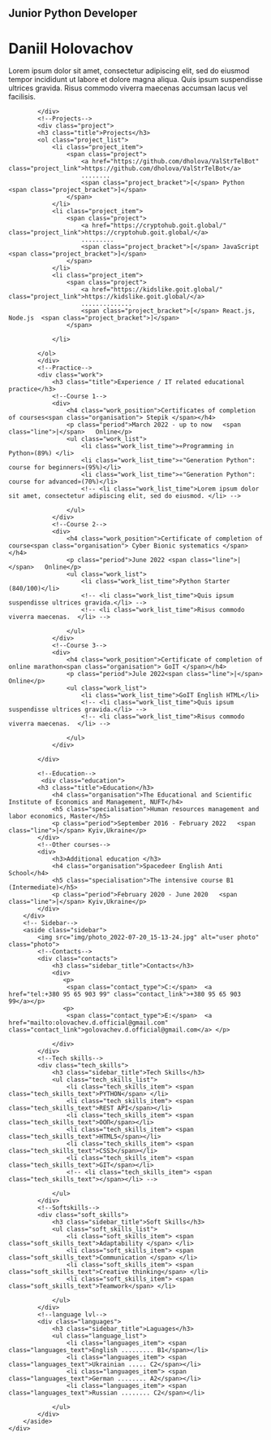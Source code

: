 <!DOCTYPE html>
<html lang="en">
<head>
    <meta charset="UTF-8">
    <meta http-equiv="X-UA-Compatible" content="IE=edge">
    <meta name="viewport" content="width=device-width, initial-scale=1.0">
    <link rel="preconnect" href="https://fonts.googleapis.com">
    <link rel="preconnect" href="https://fonts.gstatic.com" crossorigin>
    <link href="https://fonts.googleapis.com/css2?family=Noto+Sans:wght@400;700&display=swap" rel="stylesheet">
    <link rel="stylesheet" href="styles/styles.css">
    <title>resume</title>
</head>
<body>
    <!-- Main-->
    <div class="main">
        <!-- Main content-->
        <div class="main_content">
            <!--about user-->
            <div class="about">
            <h2 class="about_position">Junior Python Developer</h2>
            <h1 class="about_name">Daniil Holovachov</h1>
            <p class="about_description">Lorem ipsum dolor sit amet, consectetur 
            adipiscing elit, sed do eiusmod tempor incididunt
            ut labore et dolore magna aliqua. Quis ipsum suspendisse ultrices gravida. 
            Risus commodo viverra maecenas accumsan lacus vel facilisis. </p>
            
            </div>
            <!--Projects-->
            <div class="project">
            <h3 class="title">Projects</h3>
            <ol class="project_list">
                <li class="project_item">
                    <span class="project">
                        <a href="https://github.com/dholova/ValStrTelBot" class="project_link">https://github.com/dholova/ValStrTelBot</a>
                        ........
                        <span class="project_bracket">[</span> Python <span class="project_bracket">]</span>
                    </span>
                </li>
                <li class="project_item">
                    <span class="project">
                        <a href="https://cryptohub.goit.global/" class="project_link">https://cryptohub.goit.global/</a>
                        .........
                        <span class="project_bracket">[</span> JavaScript <span class="project_bracket">]</span>
                    </span>
                </li>
                <li class="project_item">
                    <span class="project">
                        <a href="https://kidslike.goit.global/" class="project_link">https://kidslike.goit.global/</a>
                        ..............
                        <span class="project_bracket">[</span> React.js, Node.js  <span class="project_bracket">]</span>
                    </span>
                    
                </li>

            </ol>
            </div>
            <!--Practice-->
            <div class="work">
                <h3 class="title">Experience / IT related educational practice</h3>
                <!--Course 1-->
                <div>
                    <h4 class="work_position">Certificates of completion of courses<span class="organisation"> Stepik </span></h4>
                    <p class="period">March 2022 - up to now   <span class="line">|</span>   Online</p>
                    <ul class="work_list">
                        <li class="work_list_time">«Programming in Python»(89%) </li>
                        <li class="work_list_time">«"Generation Python": course for beginners»(95%)</li>
                        <li class="work_list_time">«"Generation Python": course for advanced»(70%)</li>
                        <!-- <li class="work_list_time">Lorem ipsum dolor sit amet, consectetur adipiscing elit, sed do eiusmod. </li> -->

                    </ul>
                </div>
                <!--Course 2-->
                <div>
                    <h4 class="work_position">Certificate of completion of course<span class="organisation"> Cyber Bionic systematics </span></h4>
                    <p class="period">June 2022 <span class="line">|</span>   Online</p>
                    <ul class="work_list">
                        <li class="work_list_time">Python Starter (840/100)</li>
                        <!-- <li class="work_list_time">Quis ipsum suspendisse ultrices gravida.</li> -->
                        <!-- <li class="work_list_time">Risus commodo viverra maecenas.  </li> -->

                    </ul>
                </div>
                <!--Course 3-->
                <div>
                    <h4 class="work_position">Certificate of completion of online marathon<span class="organisation"> GoIT </span></h4>
                    <p class="period">Jule 2022<span class="line">|</span>   Online</p>
                    <ul class="work_list">
                        <li class="work_list_time">GoIT English HTML</li>
                        <!-- <li class="work_list_time">Quis ipsum suspendisse ultrices gravida.</li> -->
                        <!-- <li class="work_list_time">Risus commodo viverra maecenas.  </li> -->

                    </ul>
                </div>

            </div>
           
            <!--Education-->
             <div class="education">
            <h3 class="title">Education</h3>
                <h4 class="organisation">The Educational and Scientific Institute of Economics and Management, NUFT</h4>
                <h5 class="specialisation">Human resources management and labor economics, Master</h5>
                <p class="period">September 2016 - February 2022   <span class="line">|</span> Kyiv,Ukraine</p>
            </div>
            <!--Other courses-->
            <div>
                <h3>Additional education </h3>
                <h4 class="organisation">Spacedeer English Anti School</h4>
                <h5 class="specialisation">The intensive course B1 (Intermediate)</h5>
                <p class="period">February 2020 - June 2020   <span class="line">|</span> Kyiv,Ukraine</p>
            </div>
        </div>
        <!-- Sidebar-->
        <aside class="sidebar">
            <img src="img/photo_2022-07-20_15-13-24.jpg" alt="user photo" class="photo">
            <!--Contacts-->
            <div class="contacts">
                <h3 class="sidebar_title">Contacts</h3>
                <div>
                   <p>
                    <span class="contact_type">C:</span>  <a href="tel:+380 95 65 903 99" class="contact_link">+380 95 65 903 99</a></p>
                   <p>
                    <span class="contact_type">E:</span>  <a href="mailto:olovachev.d.official@gmail.com" class="contact_link">golovachev.d.official@gmail.com</a> </p> 
                   
                </div>
            </div>
            <!--Tech skills-->
            <div class="tech_skills">
                <h3 class="sidebar_title">Tech Skills</h3>
                <ul class="tech_skills_list">
                    <li class="tech_skills_item"> <span class="tech_skills_text">PYTHON</span> </li>
                    <li class="tech_skills_item"> <span class="tech_skills_text">REST API</span></li>
                    <li class="tech_skills_item"> <span class="tech_skills_text">ООП</span></li>
                    <li class="tech_skills_item"> <span class="tech_skills_text">HTML5</span></li>
                    <li class="tech_skills_item"> <span class="tech_skills_text">CSS3</span></li>
                    <li class="tech_skills_item"> <span class="tech_skills_text">GIT</span></li>
                    <!-- <li class="tech_skills_item"> <span class="tech_skills_text"></span></li> -->

                </ul>
            </div>
            <!--Softskills-->
            <div class="soft_skills">
                <h3 class="sidebar_title">Soft Skills</h3>
                <ul class="soft_skills_list">
                    <li class="soft_skills_item"> <span class="soft_skills_text">Adaptability </span> </li>
                    <li class="soft_skills_item"> <span class="soft_skills_text">Communication </span> </li>
                    <li class="soft_skills_item"> <span class="soft_skills_text">Creative thinking</span> </li>
                    <li class="soft_skills_item"> <span class="soft_skills_text">Teamwork</span> </li>

                </ul>
            </div>
            <!--language lvl-->
            <div class="languages">
                <h3 class="sidebar_title">Laguages</h3>
                <ul class="language_list">
                    <li class="languages_item"> <span class="languages_text">English ......... B1</span></li>
                    <li class="languages_item"> <span class="languages_text">Ukrainian ..... C2</span></li>
                    <li class="languages_item"> <span class="languages_text">German ........ A2</span></li>
                    <li class="languages_item"> <span class="languages_text">Russian ........ C2</span></li>

                </ul>
            </div>
        </aside>
    </div>
</body>
</html>
